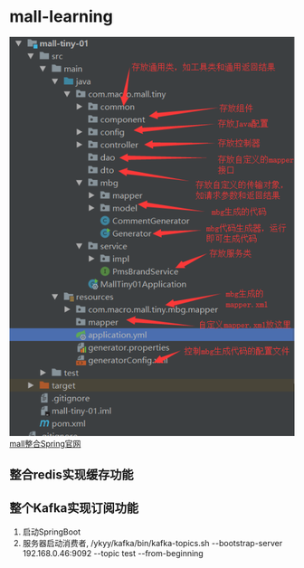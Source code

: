 # mall-learning
![img.png](img.png)
[mall整合Spring官网](https://www.macrozheng.com/mall/architect/mall_arch_01.html#mysql%E6%95%B0%E6%8D%AE%E5%BA%93%E7%8E%AF%E5%A2%83%E6%90%AD%E5%BB%BA)

## 整合redis实现缓存功能

## 整个Kafka实现订阅功能
1. 启动SpringBoot
2. 服务器启动消费者, /ykyy/kafka/bin/kafka-topics.sh --bootstrap-server 192.168.0.46:9092 --topic test --from-beginning